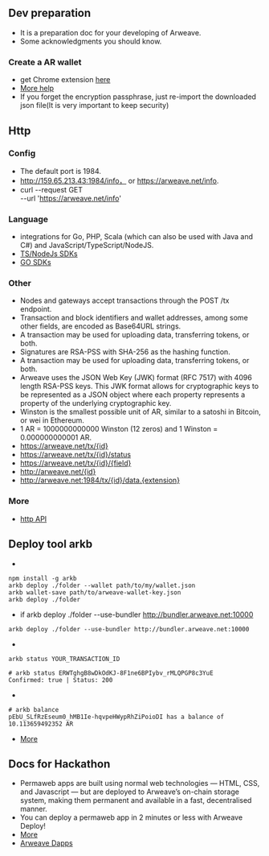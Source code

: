 ## Dev preparation
+ It is a preparation doc for your developing of Arweave.
+ Some acknowledgments you should know.
### Create a AR wallet
+ get Chrome extension [here](https://chrome.google.com/webstore/detail/arweave/iplppiggblloelhoglpmkmbinggcaaoc)
+ [More help](https://docs.arweave.org/info/wallets/arweave-web-extension-wallet)
+ If you forget the encryption passphrase, just re-import the downloaded json file(It is very important to keep security)
## Http
### Config
+ The default port is 1984.
+  http://159.65.213.43:1984/info， or https://arweave.net/info.
+ curl --request GET \
  --url 'https://arweave.net/info'
### Language
+ integrations for Go, PHP, Scala (which can also be used with Java and C#) and JavaScript/TypeScript/NodeJS. 
+ [TS/NodeJs SDKs](https://github.com/ArweaveTeam/arweave-js)
+ [GO SDKs](https://github.com/everFinance/goar) 

### Other
+ Nodes and gateways accept transactions through the POST /tx endpoint. 
+ Transaction and block identifiers and wallet addresses, among some other fields, are encoded as Base64URL strings.
+ A transaction may be used for uploading data, transferring tokens, or both.
+ Signatures are RSA-PSS with SHA-256 as the hashing function.
+ A transaction may be used for uploading data, transferring tokens, or both.
+ Arweave uses the JSON Web Key (JWK) format (RFC 7517) with 4096 length RSA-PSS keys. This JWK format allows for cryptographic keys to be represented as a JSON object where each property represents a property of the underlying cryptographic key.
+ Winston is the smallest possible unit of AR, similar to a satoshi in Bitcoin, or wei in Ethereum.
+ 1 AR = 1000000000000 Winston (12 zeros) and 1 Winston = 0.000000000001 AR.
+ https://arweave.net/tx/{id}
+ https://arweave.net/tx/{id}/status
+ https://arweave.net/tx/{id}/{field}
+ http://arweave.net/{id}
+ http://arweave.net:1984/tx/{id}/data.{extension}
### More
+ [http API](https://docs.arweave.org/developers/server/http-api)
## Deploy tool arkb
+ 
```
npm install -g arkb
arkb deploy ./folder --wallet path/to/my/wallet.json
arkb wallet-save path/to/arweave-wallet-key.json
arkb deploy ./folder
```
+ if arkb deploy ./folder --use-bundler http://bundler.arweave.net:10000
```
arkb deploy ./folder --use-bundler http://bundler.arweave.net:10000
```
+ 
```
arkb status YOUR_TRANSACTION_ID

# arkb status ERWTghgB8wDkOdKJ-8F1ne6BPIybv_rMLQPGP8c3YuE
Confirmed: true | Status: 200
```
+ 
```
# arkb balance
pEbU_SLfRzEseum0_hMB1Ie-hqvpeHWypRhZiPoioDI has a balance of 10.113659492352 AR
```
+ [More](https://docs.arweave.org/developers/tools/textury-arkb)

## Docs for Hackathon
+ Permaweb apps are built using normal web technologies — HTML, CSS, and Javascript — but are deployed to Arweave’s on-chain storage system, making them permanent and available in a fast, decentralised manner. 
+ You can deploy a permaweb app in 2 minutes or less with Arweave Deploy!
+ [More](https://docs.arweave.org/developers/hackathon)
+ [Arweave Dapps](https://mtfvznw2pwxykoicvxpoe7ao5rp4nhaueueux2bbe4klxankdhra.arweave.net/ZMtcttp9r4U5Aq3e4nwO7F_GnBQlCUvoIScUu4GqGeI/)